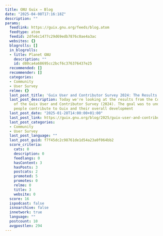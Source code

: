 ```yaml
---
title: GNU Guix — Blog
date: "2025-04-08T17:16:18Z"
description: ""
params:
  feedlink: https://guix.gnu.org/feeds/blog.atom
  feedtype: atom
  feedid: 2dfe6c1477c29d69edb7876c0ae4a3ac
  websites: {}
  blogrolls: []
  in_blogrolls:
  - title: Planet GNU
    description: ""
    id: d80ca4a68695cc2bcf6c376376437e25
  recommended: []
  recommender: []
  categories:
  - Community
  - User Survey
  relme: {}
  last_post_title: 'Guix User and Contributor Survey 2024: The Results (part 3)'
  last_post_description: Today we're looking at the results from the Contributor section
    of the Guix User and Contributor Survey (2024). The goal was to understand how
    people contribute to Guix and their overall development
  last_post_date: "2025-01-28T14:00:00+01:00"
  last_post_link: https://guix.gnu.org/blog/2025/guix-user-and-contributor-survey-2024-the-results-part-3//
  last_post_categories:
  - Community
  - User Survey
  last_post_language: ""
  last_post_guid: f7f45dc2c98761de1d54a23a0f064bb2
  score_criteria:
    cats: 0
    description: 0
    feedlangs: 0
    hasContent: 3
    hasPosts: 3
    postcats: 2
    promoted: 5
    promotes: 0
    relme: 0
    title: 3
    website: 0
  score: 16
  ispodcast: false
  isnoarchive: false
  innetwork: true
  language: ""
  postcount: 10
  avgpostlen: 294
---
```

